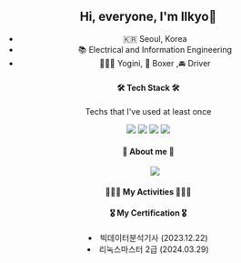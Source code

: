 <div align=center>	

## Hi, everyone, I'm Ilkyo👋

- 🇰🇷  Seoul, Korea
- 📚  Electrical and Information Engineering
- 🧘🏻‍♀️  Yogini, 🥊 Boxer ,🚘 Driver



<h4 align="center"> 🛠 Tech Stack 🛠 </h4>
Techs that I've used at least once

  <img src="https://img.shields.io/badge/Python-3776AB?style=for-the-badge&logo=Python&logoColor=white"> <img src="https://img.shields.io/badge/C-A8B9CC?style=for-the-badge&logo=C&logoColor=white"> <img src="https://img.shields.io/badge/MySQL-4479A1?style=for-the-badge&logo=MySQL&logoColor=white"> <img src="https://img.shields.io/badge/JavaScript-F7DF1E?style=for-the-badge&logo=JavaScript&logoColor=white">

  

<h4 align="center"> 👀  About me  👀 </h4>
<ul>
<img src="https://img.shields.io/badge/Instagram-E4405F?style=for-the-badge&logo=Instagram&logoColor=white">
</ul>

<h4> 🏄🏻‍♀️ My Activities 🏄🏻‍♀️ </h4>


<h4> 🎖️ My Certification 🎖️ </h4>
<li> 빅데이터분석기사 (2023.12.22)</li>
<li> 리눅스마스터 2급 (2024.03.29)</li>
  
<div>
<!--
![Top Langs](https://github-readme-stats.vercel.app/api/top-langs/?username=ILKYOYANG)
--!>
